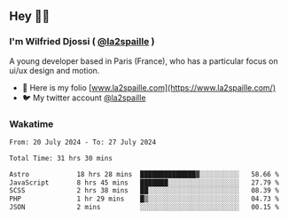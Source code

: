 ## Hey 👋🏾
### I'm Wilfried Djossi ( <a href="https://twitter.com/la2spaille/" target="_blank">@la2spaille</a> )
A young developer based in Paris (France), who has a particular focus on ui/ux design and motion.

- 🎨 Here is my folio [www.la2spaille.com](https://www.la2spaille.com/)
- 🐦 My twitter account [@la2spaille](https://twitter.com/la2spaille/)

### Wakatime
<!--START_SECTION:waka-->

```txt
From: 20 July 2024 - To: 27 July 2024

Total Time: 31 hrs 30 mins

Astro            18 hrs 28 mins  ██████████████▓░░░░░░░░░░   58.66 %
JavaScript       8 hrs 45 mins   ███████░░░░░░░░░░░░░░░░░░   27.79 %
SCSS             2 hrs 38 mins   ██░░░░░░░░░░░░░░░░░░░░░░░   08.39 %
PHP              1 hr 29 mins    █▒░░░░░░░░░░░░░░░░░░░░░░░   04.73 %
JSON             2 mins          ░░░░░░░░░░░░░░░░░░░░░░░░░   00.15 %
```

<!--END_SECTION:waka-->
<!--
**la2spaille/la2spaille** is a ✨ _special_ ✨ repository because its `README.md` (this file) appears on your GitHub profile.

Here are some ideas to get you started:

- 🔭 I’m currently working on ...
- 🌱 I’m currently learning ...
- 👯 I’m looking to collaborate on ...
- 🤔 I’m looking for help with ...
- 💬 Ask me about ...
- 📫 How to reach me: ...
- 😄 Pronouns: ...
- ⚡ Fun fact: ...
-->
